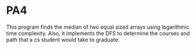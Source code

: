 # PA4
This program finds the median of two equal sized arrays using logarithmic time complexity. Also, it implements the DFS to determine the courses and path that a cs student would take to graduate.
